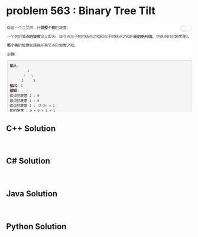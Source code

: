 
# problem 563 : Binary Tree Tilt

<img src="https://github.com/Peefy/PeefyLeetCode/blob/master/doc/501-600/563.BinaryTreeTilt/problem.png"/>

## C++ Solution

```c++



```

## C# Solution

```csharp



```

## Java Solution

```java



```

## Python Solution

```python



```





